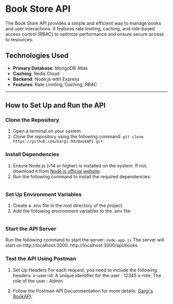 # Book Store API

The Book Store API provides a simple and efficient way to manage books and user interactions. It features rate limiting, caching, and role-based access control (RBAC) to optimize performance and ensure secure access to resources.

## Technologies Used
- **Primary Database**: MongoDB Atlas
- **Caching**: Redis Cloud
- **Backend**: Node.js with Express
- **Features**: Rate Limiting, Caching, RBAC

---

## How to Set Up and Run the API

### Clone the Repository
1. Open a terminal on your system.
2. Clone the repository using the following command:
```git clone https://github.com/Gargi-99/BookAPI.git```

### Install Dependencies
1. Ensure Node.js (v14 or higher) is installed on the system. If not, download it from [ Node.js official website](https://nodejs.org/en/download).
2. Run the following command to install the required dependencies:
``` npm install 
```

### Set Up Environment Variables
1. Create a .env file in the root directory of the project.
2. Add the following environment variables to the .env file:
``` MONGO_URI= mongodb+srv://dropforgargi:7xjC0Pr8yJ7YCvRd@cluster0.e6a0m.mongodb.net/?retryWrites=true&w=majority&appName=Cluster0
```

### Start the API Server
Run the following command to start the server:
``` node app.js ```
The server will start on http://localhost:3000.
http://localhost:3000/api/books

### Test the API Using Postman
1. Set Up Headers
For each request, you need to include the following headers:
x-user-id: A unique identifier for the user : 12345
x-role: The role of the user : Admin

2. Follow the Postman API Docummentation for more details: [Gargi's BookAPI](https://documenter.getpostman.com/view/34504612/2sAYJAfyJQ).


